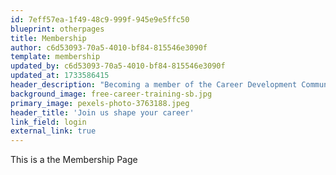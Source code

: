 ```yaml
---
id: 7eff57ea-1f49-48c9-999f-945e9e5ffc50
blueprint: otherpages
title: Membership
author: c6d53093-70a5-4010-bf84-815546e3090f
template: membership
updated_by: c6d53093-70a5-4010-bf84-815546e3090f
updated_at: 1733586415
header_description: "Becoming a member of the Career Development Community means joining a network of professionals dedicated to advancing their careers and supporting each other's growth. Our membership offers exclusive access to resources, events, and opportunities designed to help you succeed in today’s competitive job market."
background_image: free-career-training-sb.jpg
primary_image: pexels-photo-3763188.jpeg
header_title: 'Join us shape your career'
link_field: login
external_link: true
---
```

This is a the Membership Page